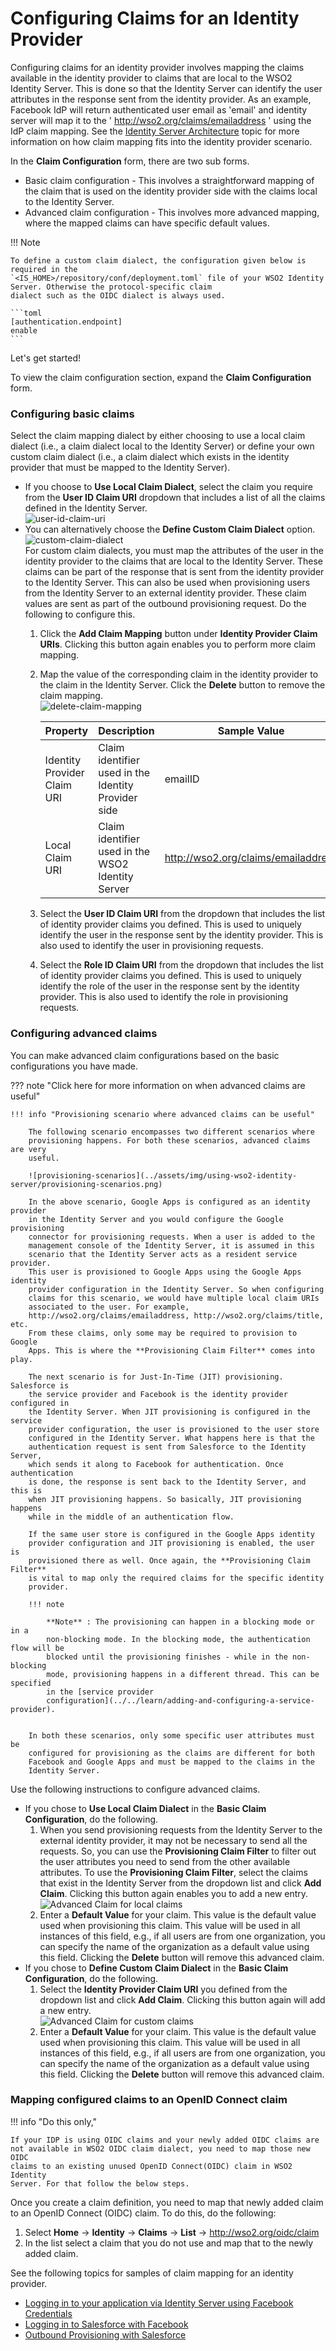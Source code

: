 # Configuring Claims for an Identity Provider

Configuring claims for an identity provider involves mapping the claims
available in the identity provider to claims that are local to the WSO2
Identity Server. This is done so that the Identity Server can identify
the user attributes in the response sent from the identity provider. As
an example, Facebook IdP will return authenticated user email as 'email'
and identity server will map it to the '
http://wso2.org/claims/emailaddress ' using the IdP claim mapping. See
the [Identity Server Architecture](../../get-started/architecture) topic for more
information on how claim mapping fits into the identity provider
scenario.

In the **Claim Configuration** form, there are two sub forms.

-   Basic claim
    configuration - This involves a straightforward mapping of the claim that is used on
    the identity provider side with the claims local to the Identity Server.
-   Advanced claim configuration - This involves more advanced mapping, where the mapped claims can
    have specific default values.

!!! Note

    To define a custom claim dialect, the configuration given below is required in the 
    `<IS_HOME>/repository/conf/deployment.toml` file of your WSO2 Identity Server. Otherwise the protocol-specific claim 
    dialect such as the OIDC dialect is always used.

    ```toml
    [authentication.endpoint]
    enable
    ```

Let's get started!

To view the claim configuration section, expand the **Claim
Configuration** form.

### Configuring basic claims

Select the claim mapping dialect by either choosing to use a local
claim dialect (i.e., a claim dialect local to the Identity Server) or
define your own custom claim dialect (i.e., a claim dialect which exists
in the identity provider that must be mapped to the Identity Server).

-   If you choose to **Use Local Claim Dialect**, select the claim you
    require from the **User ID Claim URI** dropdown that includes a list
    of all the claims defined in the Identity Server.  
    ![user-id-claim-uri](../assets/img/using-wso2-identity-server/user-id-claim-uri.png)   
-   You can alternatively choose the **Define Custom Claim Dialect**
    option.  
    ![custom-claim-dialect](../assets/img/using-wso2-identity-server/custom-claim-dialect.png)   
    For custom claim dialects, you must map the attributes of the user
    in the identity provider to the claims that are local to the
    Identity Server. These claims can be part of the response that is
    sent from the identity provider to the Identity Server. This can
    also be used when provisioning users from the Identity Server to an
    external identity provider. These claim values are sent as part of
    the outbound provisioning request. Do the following to configure
    this.  
    1.  Click the **Add Claim Mapping** button under **Identity Provider
        Claim URIs**. Clicking this button again enables you to perform
        more claim mapping.
    2.  Map the value of the corresponding claim in the identity
        provider to the claim in the Identity Server. Click the
        **Delete** button to remove the claim mapping.  
        ![delete-claim-mapping](../assets/img/using-wso2-identity-server/delete-claim-mapping.png)

        | Property                    | Description                                         | Sample Value                          |
        |-----------------------------|-----------------------------------------------------|---------------------------------------|
        | Identity Provider Claim URI | Claim identifier used in the Identity Provider side | emailID                               |
        | Local Claim URI             | Claim identifier used in the WSO2 Identity Server   | http://wso2.org/claims/emailaddress |

    3.  Select the **User ID Claim URI** from the dropdown that includes
        the list of identity provider claims you defined. This is used
        to uniquely identify the user in the response sent by the
        identity provider. This is also used to identify the user in
        provisioning requests.
    4.  Select the **Role ID Claim URI** from the dropdown that includes
        the list of identity provider claims you defined. This is used
        to uniquely identify the role of the user in the response sent
        by the identity provider. This is also used to identify the role
        in provisioning requests.  

### Configuring advanced claims

You can make advanced claim configurations based on the basic
configurations you have made.

??? note "Click here for more information on when advanced claims are useful"

    !!! info "Provisioning scenario where advanced claims can be useful"

        The following scenario encompasses two different scenarios where
        provisioning happens. For both these scenarios, advanced claims are very
        useful.

        ![provisioning-scenarios](../assets/img/using-wso2-identity-server/provisioning-scenarios.png)

        In the above scenario, Google Apps is configured as an identity provider
        in the Identity Server and you would configure the Google provisioning
        connector for provisioning requests. When a user is added to the
        management console of the Identity Server, it is assumed in this
        scenario that the Identity Server acts as a resident service provider.
        This user is provisioned to Google Apps using the Google Apps identity
        provider configuration in the Identity Server. So when configuring
        claims for this scenario, we would have multiple local claim URIs
        associated to the user. For example,
        http://wso2.org/claims/emailaddress, http://wso2.org/claims/title, etc.
        From these claims, only some may be required to provision to Google
        Apps. This is where the **Provisioning Claim Filter** comes into play.

        The next scenario is for Just-In-Time (JIT) provisioning. Salesforce is
        the service provider and Facebook is the identity provider configured in
        the Identity Server. When JIT provisioning is configured in the service
        provider configuration, the user is provisioned to the user store
        configured in the Identity Server. What happens here is that the
        authentication request is sent from Salesforce to the Identity Server,
        which sends it along to Facebook for authentication. Once authentication
        is done, the response is sent back to the Identity Server, and this is
        when JIT provisioning happens. So basically, JIT provisioning happens
        while in the middle of an authentication flow.

        If the same user store is configured in the Google Apps identity
        provider configuration and JIT provisioning is enabled, the user is
        provisioned there as well. Once again, the **Provisioning Claim Filter**
        is vital to map only the required claims for the specific identity
        provider.

        !!! note
            
            **Note** : The provisioning can happen in a blocking mode or in a
            non-blocking mode. In the blocking mode, the authentication flow will be
            blocked until the provisioning finishes - while in the non-blocking
            mode, provisioning happens in a different thread. This can be specified
            in the [service provider
            configuration](../../learn/adding-and-configuring-a-service-provider).
            

        In both these scenarios, only some specific user attributes must be
        configured for provisioning as the claims are different for both
        Facebook and Google Apps and must be mapped to the claims in the
        Identity Server.

Use the following instructions to configure advanced claims.

-   If you chose to **Use Local Claim Dialect** in the **Basic Claim
    Configuration**, do the following.
    1.  When you send provisioning requests from the Identity Server to
        the external identity provider, it may not be necessary to send
        all the requests. So, you can use the **Provisioning Claim
        Filter** to filter out the user attributes you need to send from
        the other available attributes. To use the **Provisioning Claim
        Filter**, select the claims that exist in the Identity Server
        from the dropdown list and click **Add Claim**. Clicking this
        button again enables you to add a new entry.  
        ![Advanced Claim for local
        claims](../assets/img/using-wso2-identity-server/advanced-claim-for-local-claim.png) 
    2.  Enter a **Default Value** for your claim. This value is the
        default value used when provisioning this claim. This value will
        be used in all instances of this field, e.g., if all users are
        from one organization, you can specify the name of the
        organization as a default value using this field. Clicking the
        **Delete** button will remove this advanced claim.
-   If you chose to **Define Custom Claim Dialect** in the **Basic Claim
    Configuration**, do the following.
    1.  Select the **Identity Provider Claim URI** you defined from the
        dropdown list and click **Add Claim**. Clicking this button
        again will add a new entry.  
        ![Advanced Claim for custom
        claims](../assets/img/using-wso2-identity-server/advanced-claim-for-custom-claims.png) 
    2.  Enter a **Default Value** for your claim. This value is the
        default value used when provisioning this claim. This value will
        be used in all instances of this field, e.g., if all users are
        from one organization, you can specify the name of the
        organization as a default value using this field. Clicking the
        **Delete** button will remove this advanced claim.

### Mapping configured claims to an OpenID Connect claim

!!! info "Do this only,"

    If your IDP is using OIDC claims and your newly added OIDC claims are
    not available in WSO2 OIDC claim dialect, you need to map those new OIDC
    claims to an existing unused OpenID Connect(OIDC) claim in WSO2 Identity
    Server. For that follow the below steps.

Once you create a claim definition, you need to map that newly added
claim to an OpenID Connect (OIDC) claim. To do this, do the following:

1.  Select **Home** -\> **Identity** -\> **Claims** -\> **List** -\>
    http://wso2.org/oidc/claim
2.  In the list select a claim that you do not use and map that to the
    newly added claim.

See the following topics for samples of claim mapping for an identity
provider.

-   [Logging in to your application via Identity Server using Facebook
    Credentials](../../learn/logging-in-to-your-application-via-identity-server-using-facebook-credentials)
-   [Logging in to Salesforce with
    Facebook](../../learn/logging-in-to-salesforce-with-facebook)
-   [Outbound Provisioning with
    Salesforce](../../learn/outbound-provisioning-with-salesforce)
